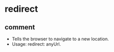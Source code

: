 # redirect
## comment

* Tells the browser to navigate to a new location.
* Usage: redirect: anyUrl.